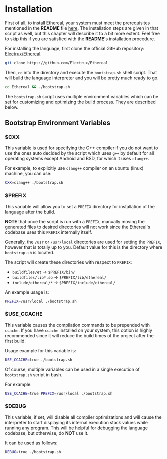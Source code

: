 # Installation

First of all, to install Ethereal, your system must meet the prerequisites mentioned in the **README** file [here](https://github.com/Electrux/Ethereal/blob/master/README.md).
The installation steps are given in that script as well, but this chapter will describe it to a bit more extent. Feel free to skip this if you are satisfied with the **README**'s installation procedure.

For installing the language, first clone the official GitHub repository: [Electrux/Ethereal](https://github.com/Electrux/Ethereal).
```bash
git clone https://github.com/Electrux/Ethereal
```

Then, `cd` into the directory and execute the `bootstrap.sh` shell script. That will build the language interpreter and you will be pretty much ready to go.
```bash
cd Ethereal && ./bootstrap.sh
```

The `bootstrap.sh` script uses multiple environment variables which can be set for customizing and optimizing the build process. They are described below.

## Bootstrap Environment Variables
### $CXX
This variable is used for specifying the C++ compiler if you do not want to use the ones auto decided by the script which uses `g++` by default for all operating systems except Android and BSD, for which it uses `clang++`.

For example, to explicitly use `clang++` compiler on an ubuntu (linux) machine, you can use:
```bash
CXX=clang++ ./bootstrap.sh
```

### $PREFIX
This variable will allow you to set a `PREFIX` directory for installation of the language after the build.

**NOTE** that once the script is run with a `PREFIX`, manually moving the generated files to desired directories will not work since the Ethereal's codebase uses this `PREFIX` internally itself.

Generally, the `/usr` or `/usr/local` directories are used for setting the `PREFIX`, however that is totally up to you. Default value for this is the directory where `bootstrap.sh` is located.

The script will create these directories with respect to `PREFIX`:
*  `buildfiles/et` -> `$PREFIX/bin/`
*  `buildfiles/lib*.so` -> `$PREFIX/lib/ethereal/`
*  `include/ethereal/*` -> `$PREFIX/include/ethereal/`

An example usage is:
```bash
PREFIX=/usr/local ./bootstrap.sh
```

### $USE_CCACHE
This variable causes the compilation commands to be prepended with `ccache`. If you have `ccache` installed on your system, this option is highly recommended since it will reduce the build times of the project after the first build.

Usage example for this variable is:
```bash
USE_CCACHE=true ./bootstrap.sh
```

Of course, multiple variables can be used in a single execution of `bootstrap.sh` script in bash.

For example:
```bash
USE_CCACHE=true PREFIX=/usr/local ./bootstrap.sh
```

### $DEBUG
This variable, if set, will disable all compiler optimizations and will cause the interpreter to start displaying its internal execution stack values while running any program. This will be helpful for debugging the language codebase, but otherwise, do **NOT** use it.

It can be used as follows:
```bash
DEBUG=true ./bootstrap.sh
```
